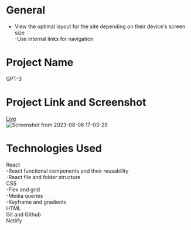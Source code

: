 # General
-  View the optimal layout for the site depending on their device's screen size  
-Use internal links for navigation  
# Project Name
GPT-3
# Project Link and Screenshot
[Live](https://gpt-3-deployed.netlify.app/)  
![Screenshot from 2023-08-06 17-03-29](https://github.com/bokhuuu/GPT-3/assets/126252413/6612da45-8d45-4cf0-8672-1475a2576c7a)
# Technologies Used
React  
-React functional components and their reusability  
-React file and folder structure  
CSS  
-Flex and grid  
-Media queries  
-Keyframe and gradients  
HTML    
Git and Github  
Netlify




